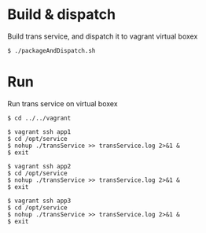 # Build & dispatch
Build trans service, and dispatch it to vagrant virtual boxex

    $ ./packageAndDispatch.sh

# Run
Run trans service on virtual boxex

    $ cd ../../vagrant

    $ vagrant ssh app1
    $ cd /opt/service
    $ nohup ./transService >> transService.log 2>&1 &
    $ exit

    $ vagrant ssh app2
    $ cd /opt/service
    $ nohup ./transService >> transService.log 2>&1 &
    $ exit

    $ vagrant ssh app3
    $ cd /opt/service
    $ nohup ./transService >> transService.log 2>&1 &
    $ exit
